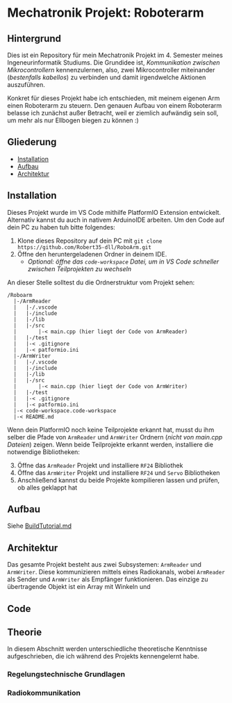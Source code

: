 # Mechatronik Projekt: Roboterarm

## Hintergrund
Dies ist ein Repository für mein Mechatronik Projekt im 4. Semester meines Ingeneurinformatik Studiums. Die Grundidee ist, _Kommunikation zwischen Mikrocontrollern_ kennenzulernen, also, zwei Mikrocontroller miteinander (_bestenfalls kabellos_) zu verbinden und damit irgendwelche Aktionen auszuführen.

Konkret für dieses Projekt habe ich entschieden, mit meinem eigenen Arm einen Roboterarm zu steuern. Den genauen Aufbau von einem Roboterarm belasse ich zunächst außer Betracht, weil er ziemlich aufwändig sein soll, um mehr als nur Ellbogen biegen zu können :)

## Gliederung
- [Installation](#installation)
- [Aufbau](#aufbau)
- [Architektur](#architektur)

## Installation
Dieses Projekt wurde im VS Code mithilfe PlatformIO Extension entwickelt. Alternativ kannst du auch in nativem ArduinoIDE arbeiten. Um den Code auf dein PC zu haben tuh bitte folgendes:

1) Klone dieses Repository auf dein PC mit `git clone https://github.com/Robert35-dll/RoboArm.git`
2) Öffne den heruntergeladenen Ordner in deinem IDE.
   - _Optional: öffne das `code-workspace` Datei, um in VS Code schneller zwischen Teilprojekten zu wechseln_

An dieser Stelle solltest du die Ordnerstruktur vom Projekt sehen:
```
/Roboarm
  |-/ArmReader
  |   |-/.vscode
  |   |-/include
  |   |-/lib
  |   |-/src
  |       |-< main.cpp (hier liegt der Code von ArmReader)
  |   |-/test
  |   |-< .gitignore
  |   |-< patformio.ini
  |-/ArmWriter
  |   |-/.vscode
  |   |-/include
  |   |-/lib
  |   |-/src
  |       |-< main.cpp (hier liegt der Code von ArmWriter)
  |   |-/test
  |   |-< .gitignore
  |   |-< patformio.ini
  |-< code-workspace.code-workspace
  |-< README.md
```

Wenn dein PlatformIO noch keine Teilprojekte erkannt hat, musst du ihm selber die Pfade von `ArmReader` und `ArmWriter` Ordnern (_nicht von main.cpp Dateien_) zeigen. Wenn beide Teilprojekte erkannt werden, installiere die notwendige Bibliotheken:

3) Öffne das `ArmReader` Projekt und installiere `RF24` Bibliothek
4) Öffne das `ArmWriter` Projekt und installiere `RF24` und `Servo` Bibliotheken
5) Anschließend kannst du beide Projekte kompilieren lassen und prüfen, ob alles geklappt hat

## Aufbau
Siehe [BuildTutorial.md](BuildTutorial.md)

## Architektur
Das gesamte Projekt besteht aus zwei Subsystemen: `ArmReader` und `ArmWriter`. Diese kommunizieren mittels eines Radiokanals, wobei `ArmReader` als Sender und `ArmWriter` als Empfänger funktionieren. Das einzige zu übertragende Objekt ist ein Array mit Winkeln und 

## Code


## Theorie
In diesem Abschnitt werden unterschiedliche theoretische Kenntnisse aufgeschrieben, die ich während des Projekts kennengelernt habe.

### Regelungstechnische Grundlagen

### Radiokommunikation

